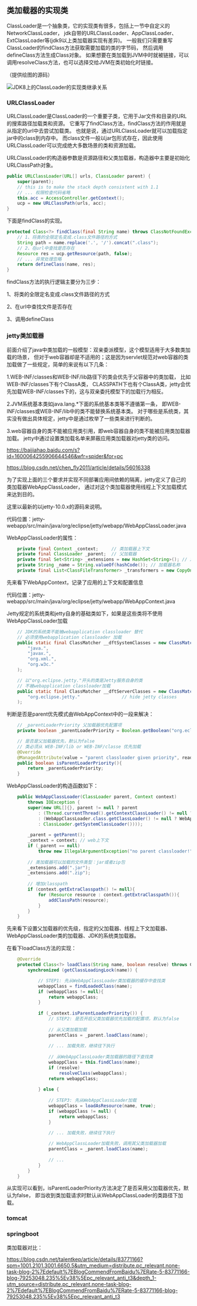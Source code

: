 ## 类加载器的实现类

ClassLoader是一个抽象类，它的实现类有很多，包括上一节中自定义的NetworkClassLoader，
jdk自带的URLClassLoader、AppClassLoader、ExtClassLoader等(jdk9以上类加载器实现有差异)。
一般我们只需要重写ClassLoader的findClass方法获取需要加载的类的字节码，
然后调用defineClass方法生成Class对象。
如果想要在类加载到JVM中时就被链接，可以调用resolveClass方法，也可以选择交给JVM在类初始化时链接。

（提供绘图的源码）

![JDK8上的ClassLoader的实现类继承关系](./Classloader-UML.png)

### URLClassLoader

URLClassLoader是ClassLoader的一个重要子类，它用于Jar文件和目录的URL的搜索路径加载类和资源。
它重写了findClass方法，findClass方法的作用就是从指定的url中去尝试加载类。
也就是说，通过URLClassLoader就可以加载指定jar中的class到内存中。
而class文件一般以jar包形式存在，因此使用URLClassLoader可以完成绝大多数场景的类和资源加载。

URLClassLoader的构造器参数是资源路径和父类加载器，构造器中主要是初始化URLClassPath对象。
```java
public URLClassLoader(URL[] urls, ClassLoader parent) {
    super(parent);
    // this is to make the stack depth consistent with 1.1
    // ... 权限检查代码省略
    this.acc = AccessController.getContext();
    ucp = new URLClassPath(urls, acc);
}
```

下面是findClass的实现。
```java
protected Class<?> findClass(final String name) throws ClassNotFoundException {
    // 1、将类的全限定名变成.class文件路径的方式
    String path = name.replace('.', '/').concat(".class");
    // 2、在url中查找是否存在
    Resource res = ucp.getResource(path, false);
    // ... 异常处理忽略
    return defineClass(name, res);
}
```

findClass方法的执行逻辑主要分为三步：

1、将类的全限定名变成.class文件路径的方式

2、在url中查找文件是否存在

3、调用defineClass

### jetty类加载器

前面介绍了java中类加载的一般模型：双亲委派模型，这个模型适用于大多数类加载的场景，
但对于web容器却是不适用的；这是因为servlet规范对web容器的类加载做了一些规定，简单的来说有以下几条：

1.WEB-INF/classes和WEB-INF/lib路径下的类会优先于父容器中的类加载，
比如WEB-INF/classes下有个ClassA类，
CLASSPATH下也有个ClassA类，jetty会优先加载WEB-INF/classes下的，这与双亲委托模型下的加载行为相反。

2.JVM系统基本类如java.lang.*下面的系统基本类等不遵循第一条， 
即WEB-INF/classes或WEB-INF/lib中的类不能替换系统基本类。
对于哪些是系统类，其实没有做出具体规定，jetty中是通过枚举了一些类来进行判断的。

3.web容器自身的类不能被应用类引用，即web容器自身的类不能被应用类加载器加载。
jetty中通过设置类加载名单来屏蔽应用类加载器对jetty类的访问。


https://baijiahao.baidu.com/s?id=1600064255906644546&wfr=spider&for=pc



https://blog.csdn.net/chen_fly2011/article/details/56016338


为了实现上面的三个要求并实现不同部署应用间依赖的隔离，jetty定义了自己的类加载器WebAppClassLoader，
通过对这个类加载器使用线程上下文加载模式来达到目的。

这里以最新的以jetty-10.0.x的源码来说明。


代码位置：jetty-webapp/src/main/java/org/eclipse/jetty/webapp/WebAppClassLoader.java

WebAppClassLoader的属性：
```java
    private final Context _context;     // 类加载器上下文
    private final ClassLoader _parent;  // 父加载器
    private final Set<String> _extensions = new HashSet<String>(); // 加载文件的后缀
    private String _name = String.valueOf(hashCode()); // 加载器名称
    private final List<ClassFileTransformer> _transformers = new CopyOnWriteArrayList<>(); // 类加载之前转换器
```
先来看下WebAppContext，记录了应用的上下文和配置信息

代码位置：jetty-webapp/src/main/java/org/eclipse/jetty/webapp/WebAppContext.java


Jetty规定的系统类和jetty自身的基础类如下，如果是这些类将不使用WebAppClassLoader加载
```java
    // JDK的系统类不能被webapplication classloader 替代
    // 必须使用webapplication classloader 加载
    public static final ClassMatcher __dftSystemClasses = new ClassMatcher(
        "java.",
        "javax.",
        "org.xml.",
        "org.w3c."
    );

    // 以"org.eclipse.jetty."开头的类是Jetty服务自身的类
    // 不被webapplication classloader加载
    public static final ClassMatcher __dftServerClasses = new ClassMatcher(
        "org.eclipse.jetty."                // hide jetty classes
    );

```

判断是否是parent优先模式由WebAppContext中的一段来解决：
```java
    // _parentLoaderPriority 父加载器优先配置项
    private boolean _parentLoaderPriority = Boolean.getBoolean("org.eclipse.jetty.server.webapp.parentLoaderPriority");

    // 是否是父加载器优先，默认为false
    // 类必须从 WEB-INF/lib or WEB-INF/classe 优先加载
    @Override
    @ManagedAttribute(value = "parent classloader given priority", readonly = true)
    public boolean isParentLoaderPriority(){
        return _parentLoaderPriority;
    }
```

WebAppClassLoader的构造函数如下：
```java    
    public WebAppClassLoader(ClassLoader parent, Context context)
        throws IOException {
        super(new URL[]{}, parent != null ? parent
            : (Thread.currentThread().getContextClassLoader() != null ? Thread.currentThread().getContextClassLoader()
            : (WebAppClassLoader.class.getClassLoader() != null ? WebAppClassLoader.class.getClassLoader()
            : ClassLoader.getSystemClassLoader())));
            
        _parent = getParent(); 
        _context = context; // web上下文
        if (_parent == null)
            throw new IllegalArgumentException("no parent classloader!");
        
        // 类加载器可以加载的文件类型：jar或者zip包    
        _extensions.add(".jar");
        _extensions.add(".zip");
         
        // 增加classpath
        if (context.getExtraClasspath() != null){
            for (Resource resource : context.getExtraClasspath()){
                addClassPath(resource);
            }
        }
    }
```
先来看下设置父加载器的优先级，指定的父加载器、线程上下文加载器、WebAppClassLoader类的加载器、JDK的系统类加载器。


在看下loadClass方法的实现：
```java
    @Override
    protected Class<?> loadClass(String name, boolean resolve) throws ClassNotFoundExceptio {
        synchronized (getClassLoadingLock(name)) {

            // STEP1: 先从WebAppClassLoader类加载器的缓存中查找类
            webappClass = findLoadedClass(name);
            if (webappClass != null){
                return webappClass;
            }
            
            if (_context.isParentLoaderPriority()) {
                // STEP2: 是否开启父类加载器优先加载的配置项，默认为false
        
                // 从父类加载加载
                parentClass = _parent.loadClass(name);
                
                // ... 加载失败，继续往下执行
        
                // 从WebAppClassLoader类加载器的路径下查找类
                webappClass = this.findClass(name);
                if (resolve)
                    resolveClass(webappClass);
                return webappClass;
                
            } else {
                
                // STEP3: 先从WebAppClassLoader加载
                webappClass = loadAsResource(name, true);
                if (webappClass != null) {
                    return webappClass;
                }

                // ... 加载失败，继续往下执行
        
                // WebAppClassLoader加载失败，调用其父类加载器加载
                parentClass = _parent.loadClass(name);
                
                // ...
            }
        }
    }
```

从实现可以看到，isParentLoaderPriority方法决定了是否采用父加载器优先，默认为false，
即当收到类加载请求时默认从WebAppClassLoader的类路径下加载。



### tomcat




### springboot


类加载器对比：

https://blog.csdn.net/talentkep/article/details/83771166?spm=1001.2101.3001.6650.5&utm_medium=distribute.pc_relevant.none-task-blog-2%7Edefault%7EBlogCommendFromBaidu%7ERate-5-83771166-blog-79253048.235%5Ev38%5Epc_relevant_anti_t3&depth_1-utm_source=distribute.pc_relevant.none-task-blog-2%7Edefault%7EBlogCommendFromBaidu%7ERate-5-83771166-blog-79253048.235%5Ev38%5Epc_relevant_anti_t3